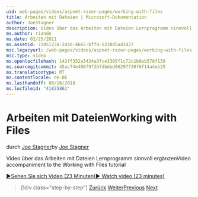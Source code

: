 ```yaml
---
uid: web-pages/videos/aspnet-razor-pages/working-with-files
title: Arbeiten mit Dateien | Microsoft-Dokumentation
author: JoeStagner
description: Video über das Arbeiten mit Dateien Lernprogramm sinnvoll ergänzen
ms.author: riande
ms.date: 02/25/2011
ms.assetid: 7245123a-244d-4665-bff4-5238d5ad3427
msc.legacyurl: /web-pages/videos/aspnet-razor-pages/working-with-files
msc.type: video
ms.openlocfilehash: 142ff352a3424a3fce3305f1c72c1b0eb578f139
ms.sourcegitcommit: 45ac74e400f9f2b7dbded66297730f6f14a4eb25
ms.translationtype: MT
ms.contentlocale: de-DE
ms.lasthandoff: 08/16/2018
ms.locfileid: "41825861"
---
```

<a name="working-with-files"></a><span data-ttu-id="5d165-103">Arbeiten mit Dateien</span><span class="sxs-lookup"><span data-stu-id="5d165-103">Working with Files</span></span>
====================
<span data-ttu-id="5d165-104">durch [Joe Stagner](https://github.com/JoeStagner)</span><span class="sxs-lookup"><span data-stu-id="5d165-104">by [Joe Stagner](https://github.com/JoeStagner)</span></span>

<span data-ttu-id="5d165-105">Video über das Arbeiten mit Dateien Lernprogramm sinnvoll ergänzen</span><span class="sxs-lookup"><span data-stu-id="5d165-105">Video accompaniment to the Working with Files tutorial</span></span>

[<span data-ttu-id="5d165-106">&#9654;Sehen Sie sich Video (23 Minuten)</span><span class="sxs-lookup"><span data-stu-id="5d165-106">&#9654; Watch video (23 minutes)</span></span>](https://channel9.msdn.com/Blogs/ASP-NET-Site-Videos/working-with-files)

> [!div class="step-by-step"]
> <span data-ttu-id="5d165-107">[Zurück](displaying-data-in-a-chart-part-2.md)
> [Weiter](working-with-images.md)</span><span class="sxs-lookup"><span data-stu-id="5d165-107">[Previous](displaying-data-in-a-chart-part-2.md)
[Next](working-with-images.md)</span></span>
